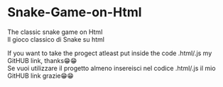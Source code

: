 # Snake-Game-on-Html
The classic snake game on Html                
Il gioco classico di Snake su html

If you want to take the progect atleast put inside the code .html/.js my GitHUB link, thanks😁😁                   
Se vuoi utilizzare il progetto almeno insereisci nel codice .html/.js il mio GitHUB link grazie😁😁
